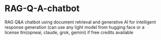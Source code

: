 # RAG-Q-A-chatbot
RAG Q&amp;A chatbot using document retrieval and generative AI for intelligent response generation (can use any light model from hugging face or a license llm(opneai, claude, grok, gemini) if free credits available
